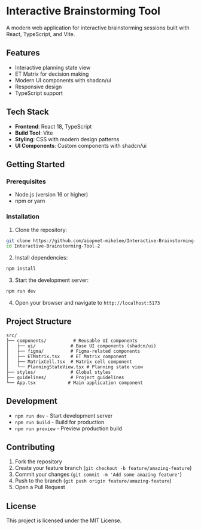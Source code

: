 # Interactive Brainstorming Tool

A modern web application for interactive brainstorming sessions built with React, TypeScript, and Vite.

## Features

- Interactive planning state view
- ET Matrix for decision making
- Modern UI components with shadcn/ui
- Responsive design
- TypeScript support

## Tech Stack

- **Frontend**: React 18, TypeScript
- **Build Tool**: Vite
- **Styling**: CSS with modern design patterns
- **UI Components**: Custom components with shadcn/ui

## Getting Started

### Prerequisites

- Node.js (version 16 or higher)
- npm or yarn

### Installation

1. Clone the repository:
```bash
git clone https://github.com/aiopnet-mikelee/Interactive-Brainstorming-Tool-2.git
cd Interactive-Brainstorming-Tool-2
```

2. Install dependencies:
```bash
npm install
```

3. Start the development server:
```bash
npm run dev
```

4. Open your browser and navigate to `http://localhost:5173`

## Project Structure

```
src/
├── components/          # Reusable UI components
│   ├── ui/             # Base UI components (shadcn/ui)
│   ├── figma/          # Figma-related components
│   ├── ETMatrix.tsx    # ET Matrix component
│   ├── MatrixCell.tsx  # Matrix cell component
│   └── PlanningStateView.tsx # Planning state view
├── styles/             # Global styles
├── guidelines/         # Project guidelines
└── App.tsx            # Main application component
```

## Development

- `npm run dev` - Start development server
- `npm run build` - Build for production
- `npm run preview` - Preview production build

## Contributing

1. Fork the repository
2. Create your feature branch (`git checkout -b feature/amazing-feature`)
3. Commit your changes (`git commit -m 'Add some amazing feature'`)
4. Push to the branch (`git push origin feature/amazing-feature`)
5. Open a Pull Request

## License

This project is licensed under the MIT License.
